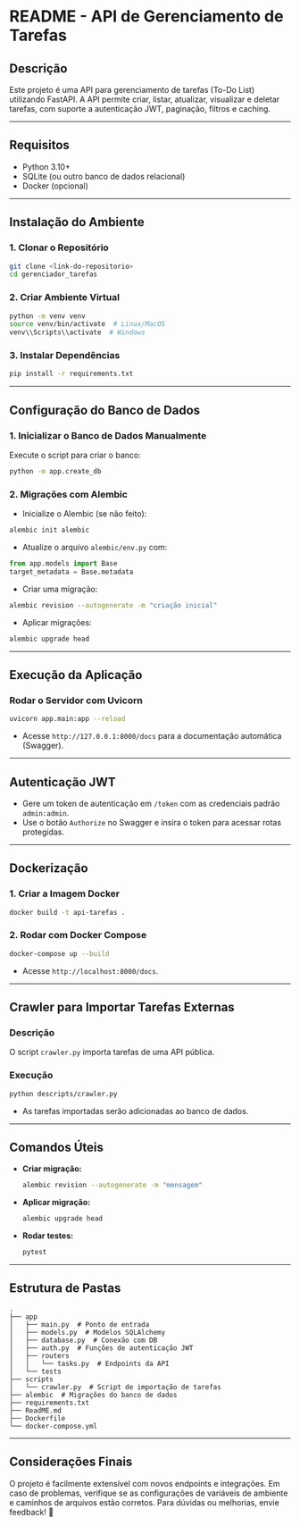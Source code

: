 # README - API de Gerenciamento de Tarefas

## **Descrição**
Este projeto é uma API para gerenciamento de tarefas (To-Do List) utilizando FastAPI. A API permite criar, listar, atualizar, visualizar e deletar tarefas, com suporte a autenticação JWT, paginação, filtros e caching.

---

## **Requisitos**
- Python 3.10+
- SQLite (ou outro banco de dados relacional)
- Docker (opcional)

---

## **Instalação do Ambiente**

### **1. Clonar o Repositório**
```bash
git clone <link-do-repositorio>
cd gerenciador_tarefas
```

### **2. Criar Ambiente Virtual**
```bash
python -m venv venv
source venv/bin/activate  # Linux/MacOS
venv\\Scripts\\activate  # Windows
```

### **3. Instalar Dependências**
```bash
pip install -r requirements.txt
```

---

## **Configuração do Banco de Dados**

### **1. Inicializar o Banco de Dados Manualmente**
Execute o script para criar o banco:
```bash
python -m app.create_db
```

### **2. Migrações com Alembic**
- Inicialize o Alembic (se não feito):
```bash
alembic init alembic
```
- Atualize o arquivo `alembic/env.py` com:
```python
from app.models import Base
target_metadata = Base.metadata
```
- Criar uma migração:
```bash
alembic revision --autogenerate -m "criação inicial"
```
- Aplicar migrações:
```bash
alembic upgrade head
```

---

## **Execução da Aplicação**
### **Rodar o Servidor com Uvicorn**
```bash
uvicorn app.main:app --reload
```
- Acesse `http://127.0.0.1:8000/docs` para a documentação automática (Swagger).

---

## **Autenticação JWT**
- Gere um token de autenticação em `/token` com as credenciais padrão `admin:admin`.
- Use o botão `Authorize` no Swagger e insira o token para acessar rotas protegidas.

---

## **Dockerização**
### **1. Criar a Imagem Docker**
```bash
docker build -t api-tarefas .
```

### **2. Rodar com Docker Compose**
```bash
docker-compose up --build
```
- Acesse `http://localhost:8000/docs`.

---

## **Crawler para Importar Tarefas Externas**
### **Descrição**
O script `crawler.py` importa tarefas de uma API pública.

### **Execução**
```bash
python descripts/crawler.py
```
- As tarefas importadas serão adicionadas ao banco de dados.

---

## **Comandos Úteis**
- **Criar migração:**
  ```bash
  alembic revision --autogenerate -m "mensagem"
  ```
- **Aplicar migração:**
  ```bash
  alembic upgrade head
  ```
- **Rodar testes:**
  ```bash
  pytest
  ```

---

## **Estrutura de Pastas**
```
.
├── app
│   ├── main.py  # Ponto de entrada
│   ├── models.py  # Modelos SQLAlchemy
│   ├── database.py  # Conexão com DB
│   ├── auth.py  # Funções de autenticação JWT
│   ├── routers
│   │   └── tasks.py  # Endpoints da API
│   └── tests
├── scripts
│   └── crawler.py  # Script de importação de tarefas
├── alembic  # Migrações do banco de dados
├── requirements.txt
├── ReadME.md
├── Dockerfile
└── docker-compose.yml

```

---

## **Considerações Finais**
O projeto é facilmente extensível com novos endpoints e integrações. Em caso de problemas, verifique se as configurações de variáveis de ambiente e caminhos de arquivos estão corretos. Para dúvidas ou melhorias, envie feedback! 🚀
